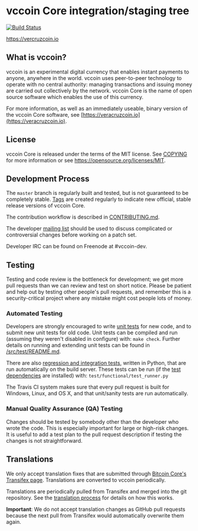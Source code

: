 vccoin Core integration/staging tree
=====================================

[![Build Status](https://travis-ci.org/vccoin-project/vccoin.svg?branch=master)](https://travis-ci.org/vccoin-project/vccoin)

https://vercruzcoin.io

What is vccoin?
----------------

vccoin is an experimental digital currency that enables instant payments to
anyone, anywhere in the world. vccoin uses peer-to-peer technology to operate
with no central authority: managing transactions and issuing money are carried
out collectively by the network. vccoin Core is the name of open source
software which enables the use of this currency.

For more information, as well as an immediately useable, binary version of
the vccoin Core software, see [https://veracruzcoin.io](https://veracruzcoin.io).

License
-------

vccoin Core is released under the terms of the MIT license. See [COPYING](COPYING) for more
information or see https://opensource.org/licenses/MIT.

Development Process
-------------------

The `master` branch is regularly built and tested, but is not guaranteed to be
completely stable. [Tags](https://github.com/vccoin-project/vccoin/tags) are created
regularly to indicate new official, stable release versions of vccoin Core.

The contribution workflow is described in [CONTRIBUTING.md](CONTRIBUTING.md).

The developer [mailing list](https://groups.google.com/forum/#!forum/vccoin-dev)
should be used to discuss complicated or controversial changes before working
on a patch set.

Developer IRC can be found on Freenode at #vccoin-dev.

Testing
-------

Testing and code review is the bottleneck for development; we get more pull
requests than we can review and test on short notice. Please be patient and help out by testing
other people's pull requests, and remember this is a security-critical project where any mistake might cost people
lots of money.

### Automated Testing

Developers are strongly encouraged to write [unit tests](src/test/README.md) for new code, and to
submit new unit tests for old code. Unit tests can be compiled and run
(assuming they weren't disabled in configure) with: `make check`. Further details on running
and extending unit tests can be found in [/src/test/README.md](/src/test/README.md).

There are also [regression and integration tests](/test), written
in Python, that are run automatically on the build server.
These tests can be run (if the [test dependencies](/test) are installed) with: `test/functional/test_runner.py`

The Travis CI system makes sure that every pull request is built for Windows, Linux, and OS X, and that unit/sanity tests are run automatically.

### Manual Quality Assurance (QA) Testing

Changes should be tested by somebody other than the developer who wrote the
code. This is especially important for large or high-risk changes. It is useful
to add a test plan to the pull request description if testing the changes is
not straightforward.

Translations
------------

We only accept translation fixes that are submitted through [Bitcoin Core's Transifex page](https://www.transifex.com/projects/p/bitcoin/).
Translations are converted to vccoin periodically.

Translations are periodically pulled from Transifex and merged into the git repository. See the
[translation process](doc/translation_process.md) for details on how this works.

**Important**: We do not accept translation changes as GitHub pull requests because the next
pull from Transifex would automatically overwrite them again.
